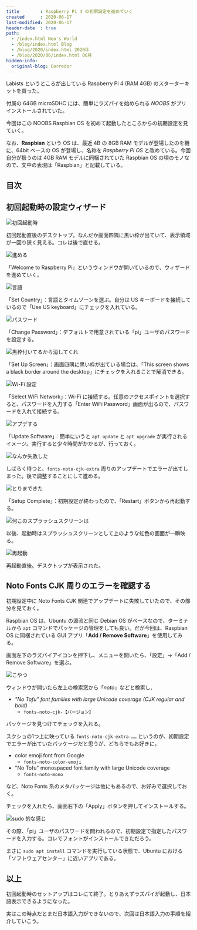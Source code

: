 ```yaml
---
title        : Raspberry Pi 4 の初期設定を進めていく
created      : 2020-06-17
last-modified: 2020-06-17
header-date  : true
path:
  - /index.html Neo's World
  - /blog/index.html Blog
  - /blog/2020/index.html 2020年
  - /blog/2020/06/index.html 06月
hidden-info:
  original-blog: Corredor
---
```


Labists というところが出している Raspberry Pi 4 (RAM 4GB) のスターターキットを買った。

付属の 64GB microSDHC には、簡単にラズパイを始められる *NOOBS* がプリインストールされていた。

今回はこの NOOBS Raspbian OS を初めて起動したところからの初期設定を見ていく。

なお、**Raspbian** という OS は、最近 4B の 8GB RAM モデルが登場したのを機に、64bit ベースの OS が登場し、名称を *Raspberry Pi OS* と改めている。今回自分が扱うのは 4GB RAM モデルに同梱されていた Raspbian OS の頃のモノなので、文中の表現は「Raspbian」と記載している。

## 目次

## 初回起動時の設定ウィザード

![初回起動時](17-01-01.jpg)

初回起動直後のデスクトップ。なんだか画面四隅に黒い枠が出ていて、表示領域が一回り狭く見える。コレは後で直せる。

![進める](17-01-02.jpg)

「Welcome to Raspberry Pi」というウィンドウが開いているので、ウィザードを進めていく。

![言語](17-01-03.jpg)

「Set Country」：言語とタイムゾーンを選ぶ。自分は US キーボードを接続しているので「Use US keyboard」にチェックを入れている。

![パスワード](17-01-04.jpg)

「Change Password」：デフォルトで用意されている「pi」ユーザのパスワードを設定する。

![黒枠付いてるから消してくれ](17-01-05.jpg)

「Set Up Screen」：画面四隅に黒い枠が出ている場合は、「This screen shows a black border around the desktop」にチェックを入れることで解消できる。

![Wi-Fi 設定](17-01-06.jpg)

「Select WiFi Network」：Wi-Fi に接続する。任意のアクセスポイントを選択すると、パスワードを入力する「Enter WiFi Password」画面が出るので、パスワードを入れて接続する。

![アプデする](17-01-07.jpg)

「Update Software」：簡単にいうと `apt update` と `apt upgrade` が実行されるイメージ。実行すると少々時間がかかるが、行っておく。

![なんか失敗した](17-01-08.jpg)

しばらく待つと、`fonts-noto-cjk-extra` 周りのアップデートでエラーが出てしまった。後で調整することにして進める。

![とりまできた](17-01-09.jpg)

「Setup Complete」：初期設定が終わったので、「Restart」ボタンから再起動する。

![何このスプラッシュスクリーンは](17-01-10.jpg)

以後、起動時はスプラッシュスクリーンとして上のような虹色の画面が一瞬映る。

![再起動](17-01-11.jpg)

再起動直後。デスクトップが表示された。

## Noto Fonts CJK 周りのエラーを確認する

初期設定中に Noto Fonts CJK 関連でアップデートに失敗していたので、その部分を見ておく。

Raspbian OS は、Ubuntu の源流と同じ Debian OS がベースなので、ターミナルから `apt` コマンドでパッケージの管理をしても良い。だが今回は、Raspbian OS に同梱されている GUI アプリ「**Add / Remove Software**」を使用してみる。

画面左下のラズパイアイコンを押下し、メニューを開いたら、「設定」→「Add / Remove Software」を選ぶ。

![こやつ](17-01-12.jpg)

ウィンドウが開いたら左上の検索窓から「*noto*」などと検索し、

- *"No Tofu" font families with large Unicode coverage (CJK regular and bold)*
  - `fonts-noto-cjk-【バージョン】`

パッケージを見つけてチェックを入れる。

スクショの1つ上に映っている `fonts-noto-cjk-extra-……` というのが、初期設定でエラーが出ていたパッケージだと思うが、どちらでもお好きに。

- color emoji font from Google
  - `fonts-noto-color-emoji`
- "No Tofu" monospaced font family with large Unicode coverage
  - `fonts-noto-mono`

など、Noto Fonts 系のメタパッケージは他にもあるので、お好みで選択しておく。

チェックを入れたら、画面右下の「Apply」ボタンを押してインストールする。

![sudo 的な感じ](17-01-13.jpg)

その際、「pi」ユーザのパスワードを問われるので、初期設定で指定したパスワードを入力する。コレでフォントがインストールできただろう。

まさに `sudo apt install` コマンドを実行している状態で、Ubuntu における「ソフトウェアセンター」に近いアプリである。

## 以上

初回起動時のセットアップはコレにて終了。とりあえずラズパイが起動し、日本語表示できるようになった。

実はこの時点だとまだ日本語入力ができないので、次回は日本語入力の手順を紹介していこう。
